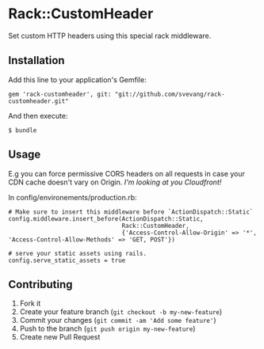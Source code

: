 # Rack::CustomHeader

Set custom HTTP headers using this special rack middleware. 

## Installation

Add this line to your application's Gemfile:

    gem 'rack-customheader', git: "git://github.com/svevang/rack-customheader.git"

And then execute:

    $ bundle

## Usage

E.g you can force permissive CORS headers on all requests in case your CDN cache doesn't vary on Origin. _I'm looking at you Cloudfront!_

In config/environements/production.rb:

    # Make sure to insert this middleware before `ActionDispatch::Static`
    config.middleware.insert_before(ActionDispatch::Static, 
                                    Rack::CustomHeader, 
                                    {'Access-Control-Allow-Origin' => '*', 'Access-Control-Allow-Methods' => 'GET, POST'})

    # serve your static assets using rails.
    config.serve_static_assets = true

## Contributing

1. Fork it
2. Create your feature branch (`git checkout -b my-new-feature`)
3. Commit your changes (`git commit -am 'Add some feature'`)
4. Push to the branch (`git push origin my-new-feature`)
5. Create new Pull Request
